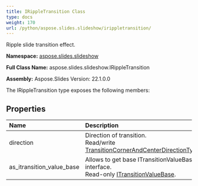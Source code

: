 ```yaml
---
title: IRippleTransition Class
type: docs
weight: 170
url: /python/aspose.slides.slideshow/irippletransition/
---
```


Ripple slide transition effect.

**Namespace:** [aspose.slides.slideshow](/python/aspose.slides.slideshow/)

**Full Class Name:** aspose.slides.slideshow.IRippleTransition

**Assembly:**  Aspose.Slides Version: 22.1.0.0

The IRippleTransition type exposes the following members:
## **Properties**
|**Name**|**Description**|
| :- | :- |
|direction|Direction of transition.<br/>            Read/write [TransitionCornerAndCenterDirectionType](/python/aspose.slides.slideshow/transitioncornerandcenterdirectiontype/).|
|as_itransition_value_base|Allows to get base ITransitionValueBase interface.<br/>            Read-only [ITransitionValueBase](/python/aspose.slides.slideshow/itransitionvaluebase/).|
